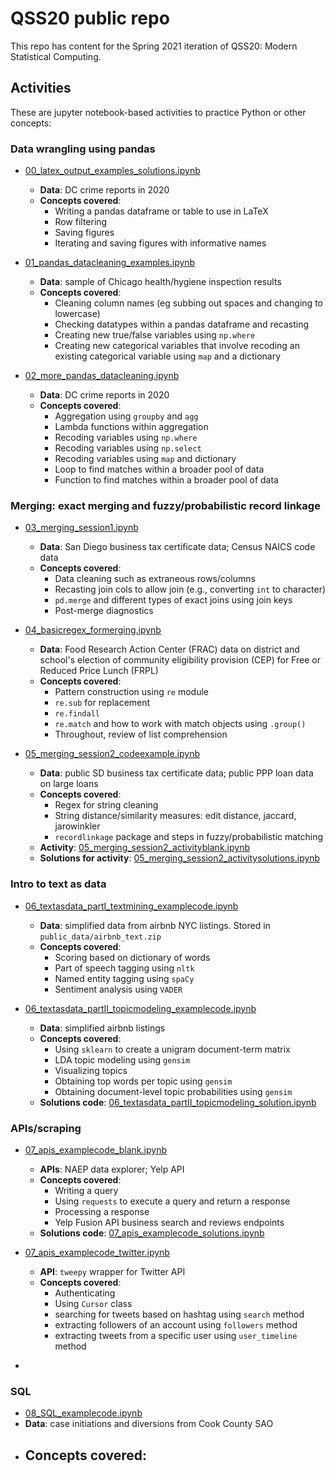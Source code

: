 # QSS20 public repo

This repo has content for the Spring 2021 iteration of QSS20: Modern Statistical Computing.

## Activities

These are jupyter notebook-based activities to practice Python or other concepts:

### Data wrangling using pandas

- [00_latex_output_examples_solutions.ipynb](https://github.com/rebeccajohnson88/qss20_slides_activities/blob/main/activities/00_latex_output_examples_solutions.ipynb)
  - **Data**: DC crime reports in 2020
  - **Concepts covered**:
    - Writing a pandas dataframe or table to use in LaTeX
    - Row filtering
    - Saving figures
    - Iterating and saving figures with informative names


- [01_pandas_datacleaning_examples.ipynb](https://github.com/rebeccajohnson88/qss20_slides_activities/blob/main/activities/01_pandas_datacleaning_examples.ipynb) 
  - **Data**: sample of Chicago health/hygiene inspection results
  - **Concepts covered**:
    - Cleaning column names (eg subbing out spaces and changing to lowercase)
    - Checking datatypes within a pandas dataframe and recasting
    - Creating new true/false variables using `np.where`
    - Creating new categorical variables that involve recoding an existing categorical variable using `map` and a dictionary

- [02_more_pandas_datacleaning.ipynb](https://github.com/rebeccajohnson88/qss20_slides_activities/blob/main/activities/02_more_pandas_datacleaning.ipynb)
  - **Data**: DC crime reports in 2020
  - **Concepts covered**:
    - Aggregation using `groupby` and `agg`
    - Lambda functions within aggregation
    - Recoding variables using `np.where`
    - Recoding variables using `np.select`
    - Recoding variables using `map` and dictionary
    - Loop to find matches within a broader pool of data
    - Function to find matches within a broader pool of data

### Merging: exact merging and fuzzy/probabilistic record linkage

- [03_merging_session1.ipynb](https://github.com/rebeccajohnson88/qss20_slides_activities/blob/main/activities/03_merging_session1.ipynb)
  - **Data**: San Diego business tax certificate data; Census NAICS code data
  - **Concepts covered**:
    - Data cleaning such as extraneous rows/columns
    - Recasting join cols to allow join (e.g., converting `int` to character)
    - `pd.merge` and different types of exact joins using join keys
    - Post-merge diagnostics
    
- [04_basicregex_formerging.ipynb](https://github.com/rebeccajohnson88/qss20_slides_activities/blob/main/activities/04_basicregex_formerging.ipynb)
   - **Data**: Food Research Action Center (FRAC) data on district and school's election of community eligibility provision (CEP) for Free or Reduced Price Lunch (FRPL)
   - **Concepts covered**: 
     - Pattern construction using `re` module
     - `re.sub` for replacement
     - `re.findall` 
     - `re.match` and how to work with match objects using `.group()`
     - Throughout, review of list comprehension 

- [05_merging_session2_codeexample.ipynb](https://github.com/rebeccajohnson88/qss20_slides_activities/blob/main/activities/05_merging_session2_codeexample.ipynb)
  - **Data**: public SD business tax certificate data; public PPP loan data on large loans
  - **Concepts covered**:
    - Regex for string cleaning
    - String distance/similarity measures: edit distance, jaccard, jarowinkler
    - `recordlinkage` package and steps in fuzzy/probabilistic matching
  - **Activity**: [05_merging_session2_activityblank.ipynb](https://github.com/rebeccajohnson88/qss20_slides_activities/blob/main/activities/05_merging_session2_activityblank.ipynb)
  - **Solutions for activity**: [05_merging_session2_activitysolutions.ipynb](https://github.com/rebeccajohnson88/qss20_slides_activities/blob/main/activities/05_merging_session2_activitysolutions.ipynb)


### Intro to text as data

- [06_textasdata_partI_textmining_examplecode.ipynb](https://github.com/rebeccajohnson88/qss20_slides_activities/blob/main/activities/06_textasdata_partI_textmining_examplecode.ipynb)

  - **Data**: simplified data from airbnb NYC listings. Stored in `public_data/airbnb_text.zip`
  - **Concepts covered**:
    - Scoring based on dictionary of words
    - Part of speech tagging using `nltk`
    - Named entity tagging using `spaCy`
    - Sentiment analysis using `VADER`

- [06_textasdata_partII_topicmodeling_examplecode.ipynb](https://github.com/rebeccajohnson88/qss20_slides_activities/blob/main/activities/06_textasdata_partII_topicmodeling_examplecode.ipynb)
  - **Data**: simplified airbnb listings
  - **Concepts covered**:
    - Using `sklearn` to create a unigram document-term matrix
    - LDA topic modeling using `gensim`
    - Visualizing topics 
    - Obtaining top words per topic using `gensim`
    - Obtaining document-level topic probabilities using `gensim`
  - **Solutions code**: [06_textasdata_partII_topicmodeling_solution.ipynb](https://github.com/rebeccajohnson88/qss20_slides_activities/blob/main/activities/06_textasdata_partII_topicmodeling_solution.ipynb)


### APIs/scraping

- [07_apis_examplecode_blank.ipynb](https://github.com/rebeccajohnson88/qss20_slides_activities/blob/main/activities/07_apis_examplecode_blank.ipynb)

  - **APIs**: NAEP data explorer; Yelp API
  - **Concepts covered**:
    - Writing a query
    - Using `requests` to execute a query and return a response
    - Processing a response
    - Yelp Fusion API business search and reviews endpoints
  - **Solutions code**: [07_apis_examplecode_solutions.ipynb](https://github.com/rebeccajohnson88/qss20_slides_activities/blob/main/activities/07_apis_examplecode_solutions.ipynb)

- [07_apis_examplecode_twitter.ipynb](https://github.com/rebeccajohnson88/qss20_slides_activities/blob/main/activities/07_apis_examplecode_twitter.ipynb)
  - **API**: `tweepy` wrapper for Twitter API
  - **Concepts covered**:
    - Authenticating
    - Using `Cursor` class
    - searching for tweets based on hashtag using `search` method
    - extracting followers of an account using `followers` method
    - extracting tweets from a specific user using `user_timeline` method

- []()

### SQL

- [08_SQL_examplecode.ipynb](https://github.com/rebeccajohnson88/qss20_slides_activities/blob/main/activities/08_SQL_examplecode.ipynb)
 - **Data**: case initiations and diversions from Cook County SAO
 - **Concepts covered**:
    - 
 


